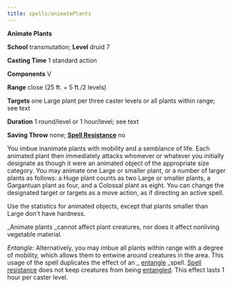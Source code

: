 ```yaml
---
title: spells/animatePlants
---
```

 **Animate Plants**

**School** transmutation; **Level** druid 7

**Casting Time** 1 standard action

**Components** V

**Range** close (25 ft. + 5 ft./2 levels)

**Targets** one Large plant per three caster levels or all plants within range; see text

**Duration** 1 round/level or 1 hour/level; see text

**Saving Throw** none; **[Spell Resistance](../glossary.md#_spell-resistance)** no

You imbue inanimate plants with mobility and a semblance of life. Each animated plant then immediately attacks whomever or whatever you initially designate as though it were an animated object of the appropriate size category. You may animate one Large or smaller plant, or a number of larger plants as follows: a Huge plant counts as two Large or smaller plants, a Gargantuan plant as four, and a Colossal plant as eight. You can change the designated target or targets as a move action, as if directing an active spell.

Use the statistics for animated objects, except that plants smaller than Large don't have hardness.

_Animate plants _cannot affect plant creatures, nor does it affect nonliving vegetable material.

_Entangle_: Alternatively, you may imbue all plants within range with a degree of mobility, which allows them to entwine around creatures in the area. This usage of the spell duplicates the effect of an _ [entangle](entangle.md#_entangle) _spell. [Spell resistance](../glossary.md#_spell-resistance) does not keep creatures from being [entangled](../glossary.md#_entangled). This effect lasts 1 hour per caster level.

